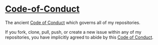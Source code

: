 # [Code-of-Conduct](Code-of-Conduct.md)
The ancient [Code of Conduct](Code-of-Conduct.md) which governs all of my repositories.

If you fork, clone, pull, push, or create a new issue within any of my repositories, you have implicitly agreed to abide by this [Code of Conduct](Code-of-Conduct.md).

